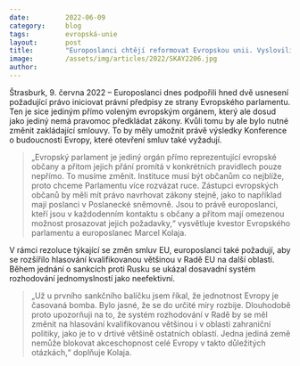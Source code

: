 ```yaml
---
date:         2022-06-09
category:     blog
tags:         evropská-unie 
layout:       post
title:        "Europoslanci chtějí reformovat Evropskou unii. Vyslovili se pro změnu zakládajících smluv"
image:        /assets/img/articles/2022/SKAY2206.jpg
author:       
---
```


Štrasburk, 9. června 2022 – Europoslanci dnes podpořili hned dvě usnesení požadující právo iniciovat právní předpisy ze strany Evropského parlamentu. Ten je sice jediným přímo voleným evropským orgánem, který ale dosud jako jediný nemá pravomoc předkládat zákony. Kvůli tomu by ale bylo nutné změnit zakládající smlouvy. To by měly umožnit právě výsledky Konference o budoucnosti Evropy, které otevření smluv také vyžadují.

> „Evropský parlament je jediný orgán přímo reprezentující evropské občany a přitom jejich přání promítá v konkrétních pravidlech pouze nepřímo. To musíme změnit. Instituce musí být občanům co nejblíže, proto chceme Parlamentu více rozvázat ruce. Zástupci evropských občanů by měli mít právo navrhovat zákony stejně, jako to například mají poslanci v Poslanecké sněmovně. Jsou to právě europoslanci, kteří jsou v každodenním kontaktu s občany a přitom mají omezenou možnost prosazovat jejich požadavky,“ vysvětluje kvestor Evropského parlamentu a europoslanec Marcel Kolaja.

V rámci rezoluce týkající se změn smluv EU, europoslanci také požadují, aby se rozšířilo hlasování kvalifikovanou většinou v Radě EU na další oblasti. Během jednání o sankcích proti Rusku se ukázal dosavadní systém rozhodování jednomyslností jako neefektivní.

> „Už u prvního sankčního balíčku jsem říkal, že jednotnost Evropy je časovaná bomba. Bylo jasné, že se do určité míry rozbije. Dlouhodobě proto upozorňuji na to, že systém rozhodování v Radě by se měl změnit na hlasování kvalifikovanou většinou i v oblasti zahraniční politiky, jako je to v drtivé většině ostatních oblastí. Jedna jediná země nemůže blokovat akceschopnost celé Evropy v takto důležitých otázkách,“ doplňuje Kolaja.
